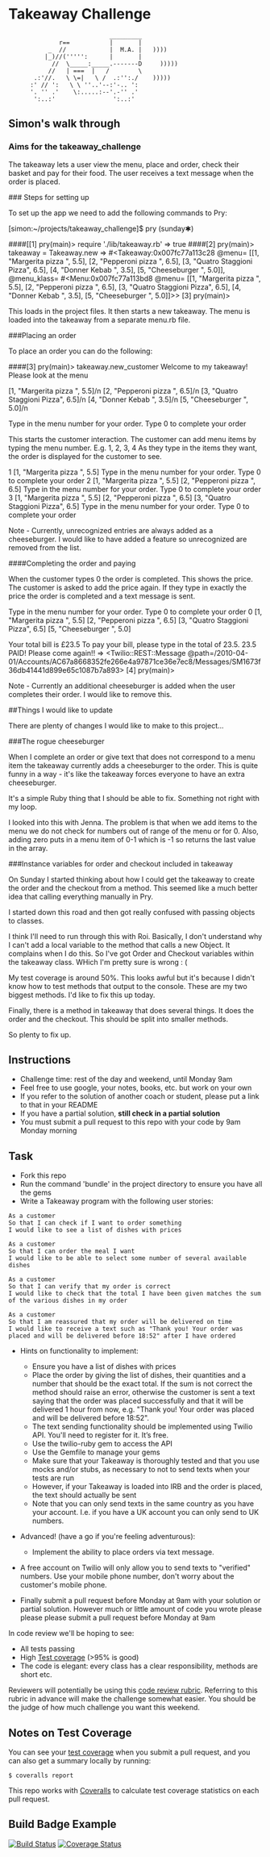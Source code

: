 Takeaway Challenge
==================
```
                            _________
              r==           |       |
           _  //            |  M.A. |   ))))
          |_)//(''''':      |       |
            //  \_____:_____.-------D     )))))
           //   | ===  |   /        \
       .:'//.   \ \=|   \ /  .:'':./    )))))
      :' // ':   \ \ ''..'--:'-.. ':
      '. '' .'    \:.....:--'.-'' .'
       ':..:'                ':..:'

 ```

## Simon's walk through


### Aims for the takeaway_challenge

The takeaway lets a user view the menu, place and order, check their basket and pay for their food. The user receives a text message when the order is placed.

### Steps for setting up

To set up the app we need to add the following commands to Pry:

[simon:~/projects/takeaway_challenge]$ pry                                   (sunday✱)

####[[1] pry(main)> require './lib/takeaway.rb'
=> true
####[2] pry(main)> takeaway = Takeaway.new
=> #<Takeaway:0x007fc77a113c28
 @menu=
  [[1, "Margerita pizza       ", 5.5],
   [2, "Pepperoni pizza       ", 6.5],
   [3, "Quatro Staggioni Pizza", 6.5],
   [4, "Donner Kebab          ", 3.5],
   [5, "Cheeseburger          ", 5.0]],
 @menu_klass=
  #<Menu:0x007fc77a113bd8
   @menu=
    [[1, "Margerita pizza       ", 5.5],
     [2, "Pepperoni pizza       ", 6.5],
     [3, "Quatro Staggioni Pizza", 6.5],
     [4, "Donner Kebab          ", 3.5],
     [5, "Cheeseburger          ", 5.0]]>>
[3] pry(main)>

This loads in the project files.
It then starts a new takeaway.
The menu is loaded into the takeaway from a separate menu.rb file.


###Placing an order

To place an order you can do the following:

####[3] pry(main)> takeaway.new_customer
Welcome to my takeaway! Please look at the menu

[1, "Margerita pizza       ", 5.5]/n
[2, "Pepperoni pizza       ", 6.5]/n
[3, "Quatro Staggioni Pizza", 6.5]/n
[4, "Donner Kebab          ", 3.5]/n
[5, "Cheeseburger          ", 5.0]/n

Type in the menu number for your order. Type 0 to complete your order


This starts the customer interaction.
The customer can add menu items by typing the menu number.
E.g. 1, 2, 3, 4
As they type in the items they want, the order is displayed for the customer to see.

1
[1, "Margerita pizza       ", 5.5]
Type in the menu number for your order. Type 0 to complete your order
2
[1, "Margerita pizza       ", 5.5]
[2, "Pepperoni pizza       ", 6.5]
Type in the menu number for your order. Type 0 to complete your order
3
[1, "Margerita pizza       ", 5.5]
[2, "Pepperoni pizza       ", 6.5]
[3, "Quatro Staggioni Pizza", 6.5]
Type in the menu number for your order. Type 0 to complete your order

Note - Currently, unrecognized entries are always added as a cheeseburger. I would like to have added a feature so unrecognized are removed from the list.


####Completing the order and paying

When the customer types 0 the order is completed.
This shows the price.
The customer is asked to add the price again.
If they type in exactly the price the order is completed and a text message is sent.


Type in the menu number for your order. Type 0 to complete your order
0
[1, "Margerita pizza       ", 5.5]
[2, "Pepperoni pizza       ", 6.5]
[3, "Quatro Staggioni Pizza", 6.5]
[5, "Cheeseburger          ", 5.0]

Your total bill is £23.5
To pay your bill, please type in the total of 23.5.
23.5
PAID! Please come again!!
=> <Twilio::REST::Message @path=/2010-04-01/Accounts/AC67a8668352fe266e4a97871ce36e7ec8/Messages/SM1673f36db41441d899e65c1087b7a893>
[4] pry(main)>

Note - Currently an additional cheeseburger is added when the user completes their order. I would like to remove this.

##Things I would like to update

There are plenty of changes I would like to make to this project...


###The rogue cheeseburger

When I complete an order or give text that does not correspond to a menu item the takeaway currently adds a cheeseburger to the order. This is quite funny in a way - it's like the takeaway forces everyone to have an extra cheeseburger.

It's a simple Ruby thing that I should be able to fix. Something not right with my loop.

I looked into this with Jenna. The problem is that when we add items to the menu we do not check for numbers out of range of the menu or for 0. Also, adding zero puts in a menu item of 0-1 which is -1 so returns the last value in the array. 


###Instance variables for order and checkout included in takeaway

On Sunday I started thinking about how I could get the takeaway to create the order and the checkout from a method. This seemed like a much better idea that calling everything manually in Pry.

I started down this road and then got really confused with passing objects to classes.

I think I'll need to run through this with Roi. Basically, I don't understand why I can't add a local variable to the method that calls a new Object. It complains when I do this. So I've got Order and Checkout variables within the takeaway class. WHich I'm pretty sure is wrong : (

My test coverage is around 50%. This looks awful but it's because I didn't know how to test methods that output to the console. These are my two biggest methods. I'd like to fix this up today.

Finally, there is a method in takeaway that does several things. It does the order and the checkout. This should be split into smaller methods.

So plenty to fix up.















Instructions
-------

* Challenge time: rest of the day and weekend, until Monday 9am
* Feel free to use google, your notes, books, etc. but work on your own
* If you refer to the solution of another coach or student, please put a link to that in your README
* If you have a partial solution, **still check in a partial solution**
* You must submit a pull request to this repo with your code by 9am Monday morning

Task
-----

* Fork this repo
* Run the command 'bundle' in the project directory to ensure you have all the gems
* Write a Takeaway program with the following user stories:

```
As a customer
So that I can check if I want to order something
I would like to see a list of dishes with prices

As a customer
So that I can order the meal I want
I would like to be able to select some number of several available dishes

As a customer
So that I can verify that my order is correct
I would like to check that the total I have been given matches the sum of the various dishes in my order

As a customer
So that I am reassured that my order will be delivered on time
I would like to receive a text such as "Thank you! Your order was placed and will be delivered before 18:52" after I have ordered
```

* Hints on functionality to implement:
  * Ensure you have a list of dishes with prices
  * Place the order by giving the list of dishes, their quantities and a number that should be the exact total. If the sum is not correct the method should raise an error, otherwise the customer is sent a text saying that the order was placed successfully and that it will be delivered 1 hour from now, e.g. "Thank you! Your order was placed and will be delivered before 18:52".
  * The text sending functionality should be implemented using Twilio API. You'll need to register for it. It’s free.
  * Use the twilio-ruby gem to access the API
  * Use the Gemfile to manage your gems
  * Make sure that your Takeaway is thoroughly tested and that you use mocks and/or stubs, as necessary to not to send texts when your tests are run
  * However, if your Takeaway is loaded into IRB and the order is placed, the text should actually be sent
  * Note that you can only send texts in the same country as you have your account. I.e. if you have a UK account you can only send to UK numbers.

* Advanced! (have a go if you're feeling adventurous):
  * Implement the ability to place orders via text message.

* A free account on Twilio will only allow you to send texts to "verified" numbers. Use your mobile phone number, don't worry about the customer's mobile phone.
* Finally submit a pull request before Monday at 9am with your solution or partial solution.  However much or little amount of code you wrote please please please submit a pull request before Monday at 9am


In code review we'll be hoping to see:

* All tests passing
* High [Test coverage](https://github.com/makersacademy/course/blob/master/pills/test_coverage.md) (>95% is good)
* The code is elegant: every class has a clear responsibility, methods are short etc.

Reviewers will potentially be using this [code review rubric](docs/review.md).  Referring to this rubric in advance will make the challenge somewhat easier.  You should be the judge of how much challenge you want this weekend.

Notes on Test Coverage
------------------

You can see your [test coverage](https://github.com/makersacademy/course/blob/master/pills/test_coverage.md) when you submit a pull request, and you can also get a summary locally by running:

```
$ coveralls report
```

This repo works with [Coveralls](https://coveralls.io/) to calculate test coverage statistics on each pull request.

Build Badge Example
------------------

[![Build Status](https://travis-ci.org/makersacademy/takeaway-challenge.svg?branch=master)](https://travis-ci.org/makersacademy/takeaway-challenge)
[![Coverage Status](https://coveralls.io/repos/makersacademy/takeaway-challenge/badge.png)](https://coveralls.io/r/makersacademy/takeaway-challenge)
